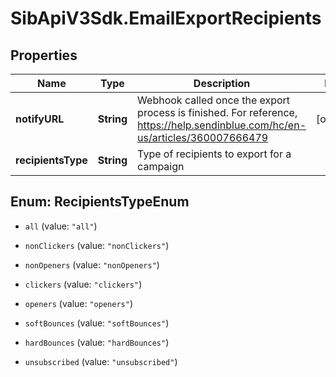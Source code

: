 # SibApiV3Sdk.EmailExportRecipients

## Properties
Name | Type | Description | Notes
------------ | ------------- | ------------- | -------------
**notifyURL** | **String** | Webhook called once the export process is finished. For reference, https://help.sendinblue.com/hc/en-us/articles/360007666479 | [optional] 
**recipientsType** | **String** | Type of recipients to export for a campaign | 


<a name="RecipientsTypeEnum"></a>
## Enum: RecipientsTypeEnum


* `all` (value: `"all"`)

* `nonClickers` (value: `"nonClickers"`)

* `nonOpeners` (value: `"nonOpeners"`)

* `clickers` (value: `"clickers"`)

* `openers` (value: `"openers"`)

* `softBounces` (value: `"softBounces"`)

* `hardBounces` (value: `"hardBounces"`)

* `unsubscribed` (value: `"unsubscribed"`)




